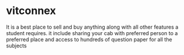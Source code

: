# vitconnex
It is a best place to sell and buy anything along with all other features a student requires. it include sharing your cab with preferred person to a preferred place and access to hundreds of question paper for all the subjects

